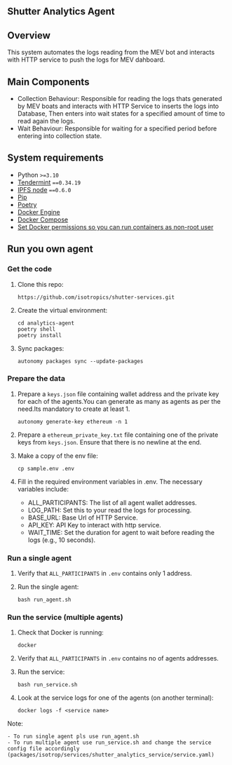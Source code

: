## Shutter Analytics Agent
## Overview
  This system automates the logs reading from the MEV bot and interacts with HTTP service to push the logs for MEV dahboard.

## Main Components
 - Collection Behaviour: Responsible for reading the logs thats generated by MEV boats and interacts with HTTP Service to inserts the logs into Database, Then enters into wait states for a specified amount of time to read again the logs.
 - Wait Behaviour: Responsible for waiting for a specified period before entering into collection state.

## System requirements

- Python `>=3.10`
- [Tendermint](https://docs.tendermint.com/v0.34/introduction/install.html) `==0.34.19`
- [IPFS node](https://docs.ipfs.io/install/command-line/#official-distributions) `==0.6.0`
- [Pip](https://pip.pypa.io/en/stable/installation/)
- [Poetry](https://python-poetry.org/)
- [Docker Engine](https://docs.docker.com/engine/install/)
- [Docker Compose](https://docs.docker.com/compose/install/)
- [Set Docker permissions so you can run containers as non-root user](https://docs.docker.com/engine/install/linux-postinstall/)

## Run you own agent

### Get the code

1. Clone this repo:

    ```
    https://github.com/isotropics/shutter-services.git
    ```

2. Create the virtual environment:

    ```
    cd analytics-agent
    poetry shell
    poetry install
    ```

3. Sync packages:

    ```
    autonomy packages sync --update-packages
    ```

### Prepare the data

1. Prepare a `keys.json` file containing wallet address and the private key for each of the  agents.You can generate as many as agents as per the need.Its mandatory to create at least 1.

    ```
    autonomy generate-key ethereum -n 1
    ```

2. Prepare a `ethereum_private_key.txt` file containing one of the private keys from `keys.json`. Ensure that there is no newline at the end.


3. Make a copy of the env file:

    ```
    cp sample.env .env
    ```

7. Fill in the required environment variables in .env. The necessary variables include:
    - ALL_PARTICIPANTS: The list of all agent wallet addresses.
    - LOG_PATH: Set this to your read the logs for processing.
    - BASE_URL: Base Url of HTTP Service.
    - API_KEY: API Key to interact with http service.
    - WAIT_TIME: Set the duration for agent to wait before reading the logs (e.g., 10 seconds).

### Run a single agent

1. Verify that `ALL_PARTICIPANTS` in `.env` contains only 1 address.

2. Run the single agent:

    ```
    bash run_agent.sh
    ```

### Run the service (multiple agents)

1. Check that Docker is running:

    ```
    docker
    ```

2. Verify that `ALL_PARTICIPANTS` in `.env` contains no of agents addresses.

3. Run the service:

    ```
    bash run_service.sh
    ```

4. Look at the service logs for one of the agents (on another terminal):

    ```
    docker logs -f <service name>
    ```


Note: 
```
- To run single agent pls use run_agent.sh
- To run multiple agent use run_service.sh and change the service config file accordingly (packages/isotrop/services/shutter_analytics_service/service.yaml)
 ```
